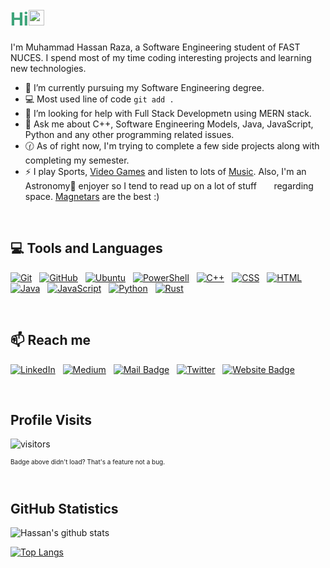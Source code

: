 # <span style="color: #3da47a"><strong>Hi</strong></span><img src="https://user-images.githubusercontent.com/1303154/88677602-1635ba80-d120-11ea-84d8-d263ba5fc3c0.gif" width="25px" alt="hi">

I'm Muhammad Hassan Raza, a Software Engineering student of FAST NUCES. I spend most of my time coding interesting projects and learning new technologies.

- 🔭 I’m currently pursuing my Software Engineering degree.
- :computer: Most used line of code `git add .`
- 🤔 I’m looking for help with Full Stack Developmetn using MERN stack.
- 💬 Ask me about C++, Software Engineering Models, Java, JavaScript, Python and any other programming related issues. 
- :clock130: As of right now, I'm trying to complete a few side projects along with completing my semester.
- ⚡ I play Sports, <a href="https://steamcommunity.com/id/infinityexistence/">Video Games</a> and listen to lots of <a href="https://open.spotify.com/user/raihassanraza">Music</a>. Also, I'm an Astronomy🌌 enjoyer so I tend to read up on a lot of stuff &nbsp;&nbsp;&nbsp;&nbsp;&nbsp;&nbsp;regarding space. <a href="https://earthsky.org/space/what-is-a-magnetar/">Magnetars</a> are the best :)

<br>

## 💻 <strong>Tools and Languages</strong>

[![Git](https://img.shields.io/badge/-Git-05122A?style=flat&logo=git)](#)&nbsp;&nbsp;
[![GitHub](https://img.shields.io/badge/-GitHub-05122A?style=flat&logo=github)](#)&nbsp;&nbsp;
[![Ubuntu](https://img.shields.io/badge/-Ubuntu-05122A?style=flat&logo=Ubuntu)](#)&nbsp;&nbsp;
[![PowerShell](https://img.shields.io/badge/-PowerShell-05122A?style=flat&logo=powershell)](#)&nbsp;&nbsp;
[![C++](https://img.shields.io/badge/-C++-05122A?style=flat&logo=C%2B%2B)](#)&nbsp;&nbsp;
[![CSS](https://img.shields.io/badge/-CSS-05122A?style=flat&logo=CSS3&logoColor=1572B6)](#)&nbsp;&nbsp;
[![HTML](https://img.shields.io/badge/-HTML-05122A?style=flat&logo=HTML5)](#)&nbsp;&nbsp;
[![Java](https://img.shields.io/badge/-Java-05122A?style=flat&logo=java&logoColor=f89820)](#)&nbsp;&nbsp;
[![JavaScript](https://img.shields.io/badge/-JavaScript-05122A?style=flat&logo=javascript)](#)&nbsp;&nbsp;
[![Python](https://img.shields.io/badge/-Python-05122A?style=flat&logo=python)](#)&nbsp;&nbsp;
[![Rust](https://img.shields.io/badge/-Rust-05122A?style=flat&logo=rust)](#)&nbsp;&nbsp;



<br>

## :mailbox: <strong> Reach me </strong>


[![LinkedIn](https://img.shields.io/badge/-LinkedIn-05122A?style=flat&logo=linkedin)](https://www.linkedin.com/in/hassanraza22/)&nbsp;&nbsp;
[![Medium](https://img.shields.io/badge/-Medium-05122A?style=flat&logo=medium)](https://medium.com/@raihassanraza)&nbsp;&nbsp;
[![Mail Badge](https://img.shields.io/badge/-ProtonMail-05122A?style=flat&logo=protonmail)](mailto:RaiHassanRaza@protonmail.com)&nbsp;&nbsp;
[![Twitter](https://img.shields.io/badge/-Twitter-05122A?style=flat&logo=twitter)](https://twitter.com/RaiHassanRaza22)&nbsp;&nbsp;
[![Website Badge](https://img.shields.io/badge/-WordPress-05122A?style=flat&logo=wordpress)](https://hassansjourney.wordpress.com/)


<br>

## <strong>Profile Visits </strong> 

![visitors](https://visitor-badge.glitch.me/badge?page_id=M-Hassan-Raza.M-Hassan-Raza) 
<p style="font-size: x-small"> Badge above didn't load? That's a feature not a bug. </p>
<br>

## GitHub Statistics

![Hassan's github stats](https://github-readme-stats.vercel.app/api?username=M-Hassan-Raza&show_icons=true,contribs&count_private=true&layout=compact&theme=vue-dark)
  
[![Top Langs](https://github-readme-stats.vercel.app/api/top-langs/?username=M-Hassan-Raza&langs_count=10&layout=compact&theme=vue-dark)](https://github.com/anuraghazra/github-readme-stats)
</details>
